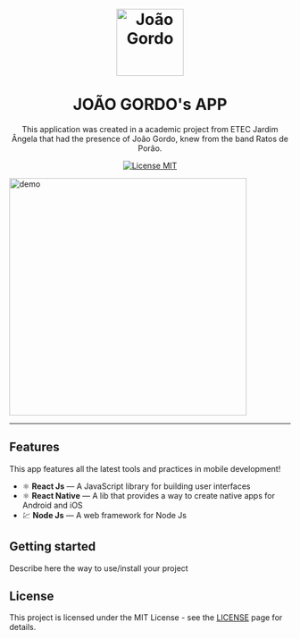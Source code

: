 <h1 align="center">
<br>
  <img src="https://github.com/Guilherme-Maciel/J.Gordo-layout-animation-translation/blob/master/res/drawable-mdpi/ic_launcher.png" alt="João Gordo" width="120" height="120">
<br>
<br>
JOÃO GORDO's APP
</h1>

<p align="center">This application was created in a academic project from ETEC Jardim Ângela that had the presence of João Gordo, knew from the band Ratos de Porão.</p>

<p align="center">
  <a href="https://opensource.org/licenses/MIT">
    <img src="https://img.shields.io/badge/License-MIT-blue.svg" alt="License MIT">
  </a>
</p>

[//]: # (Add your gifs/images here:)
<div width="100%">
  <img src="https://github.com/Guilherme-Maciel/readme_images/blob/master/jgordo/jGordo.gif" alt="demo" height="425" align="center">
</div>

<hr />

## Features
[//]: # (Add the features of your project here:)
This app features all the latest tools and practices in mobile development!

- ⚛️ **React Js** — A JavaScript library for building user interfaces
- ⚛️ **React Native** — A lib that provides a way to create native apps for Android and iOS
- 💹 **Node Js** — A web framework for Node Js

## Getting started

Describe here the way to use/install your project


## License

This project is licensed under the MIT License - see the [LICENSE](https://opensource.org/licenses/MIT) page for details.

